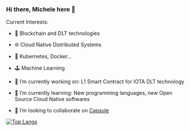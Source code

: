 ### Hi there, Michele here 👋

Current Interests:
- 🧩 Blockchain and DLT technologies
- 🌐 Cloud Native Distributed Systems
- 🔌 Kubernetes, Docker...
- 🕹️ Machine Learning

- 🔭 I’m currently working on: L1 Smart Contract for IOTA DLT technology 
- 🌱 I’m currently learning: New programming languages, new Open Source Cloud Native softwares
- 👯 I’m looking to collaborate on [Capsule](https://github.com/clastix/capsule)

[![Top Langs](https://github-readme-stats.vercel.app/api/top-langs/?username=mastrogiovanni&layout=compact&exclude_repo=corso_data_science,advent-of-code-2019,MiniFold,telaviv2,nb-tv-outlier,randomcutforest)](https://github.com/anuraghazra/github-readme-stats)

